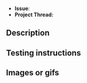 <!--Title: A descriptive, yet concise, title.-->
<!--Add shortlinks to the issue this is regarding and the P2 Project thread-->
* **Issue**: 
* **Project Thread:** 

## Description

<!--Write a brief summary about this PR. As you compose your summary, consider each of these questions and address them if appropriate. Why is this change needed? What does this change do? Were there other solutions you considered? Why did you choose to pursue this solution? Describe any trade-offs you might have had to make.
If the change is looking to be a bit bigger, it’s often a good idea to share your plan for tackling it before writing a lot of code.-->

## Testing instructions

<!--How should this be tested and how can a reviewer test the end-user functionality? Are there known issues that you plan to address in a future PR? Are there any side effects that readers should be aware of?-->

## Images or gifs

<!--Include before and after screenshots or gifs/videos when it makes sense.-->
